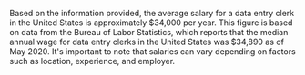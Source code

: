 Based on the information provided, the average salary for a data entry clerk in the United States is approximately $34,000 per year. This figure is based on data from the Bureau of Labor Statistics, which reports that the median annual wage for data entry clerks in the United States was $34,890 as of May 2020. It's important to note that salaries can vary depending on factors such as location, experience, and employer.